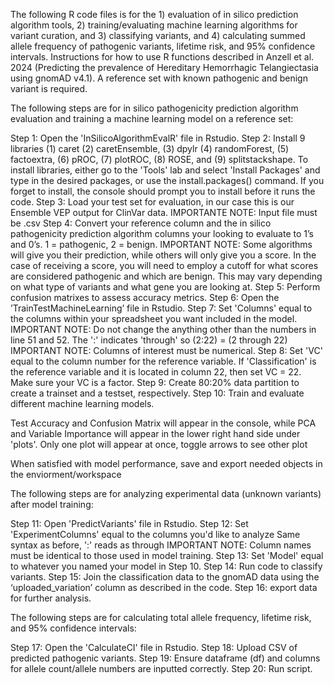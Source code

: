 The following R code files is for the 1) evaluation of in silico prediction algorithm tools, 2) training/evaluating machine learning algorithms for variant curation, and 3) classifying variants, and 4) calculating summed allele frequency of pathogenic variants, lifetime risk, and 95% confidence intervals.  Instructions for how to use R functions described in Anzell et al. 2024 (Predicting the prevalence of Hereditary Hemorrhagic Telangiectasia using gnomAD v4.1). A reference set with known pathogenic and benign variant is required.

The following steps are for in silico pathogenicity prediction algorithm evaluation and training a machine learning model on a reference set:

Step 1: Open the 'InSilicoAlgorithmEvalR' file in Rstudio. Step 2: Install 9 libraries (1) caret (2) caretEnsemble, (3) dpylr (4) randomForest, (5) factoextra, (6) pROC, (7) plotROC, (8) ROSE, and (9) splitstackshape. To install libraries, either go to the 'Tools' lab and select 'Install Packages' and type in the desired packages, or use the install.packages() command. If you forget to install, the console should prompt you to install before it runs the code. Step 3: Load your test set for evaluation, in our case this is our Ensemble VEP output for ClinVar data. IMPORTANTE NOTE: Input file must be .csv Step 4: Convert your reference column and the in silico pathogenicity prediction algorithm columns your looking to evaluate to 1’s and 0’s. 1 = pathogenic, 2 = benign. IMPORTANT NOTE: Some algorithms will give you their prediction, while others will only give you a score. In the case of receiving a score, you will need to employ a cutoff for what scores are considered pathogenic and which are benign. This may vary depending on what type of variants and what gene you are looking at. Step 5: Perform confusion matrixes to assess accuracy metrics. Step 6: Open the ’TrainTestMachineLearning’ file in Rstudio. Step 7: Set 'Columns' equal to the columns within your spreadsheet you want included in the model. IMPORTANT NOTE: Do not change the anything other than the numbers in line 51 and 52. The ':' indicates 'through' so (2:22) = (2 through 22) IMPORTANT NOTE: Columns of interest must be numerical. Step 8: Set 'VC' equal to the column number for the reference variable. If 'Classification' is the reference variable and it is located in column 22, then set VC = 22. Make sure your VC is a factor. Step 9: Create 80:20% data partition to create a trainset and a testset, respectively. Step 10: Train and evaluate different machine learning models.  

Test Accuracy and Confusion Matrix will appear in the console, while PCA and Variable Importance will appear in the lower right hand side under 'plots'. Only one plot will appear at once, toggle arrows to see other plot

When satisfied with model performance, save and export needed objects in the enviorment/workspace

The following steps are for analyzing experimental data (unknown variants) after model training:

Step 11: Open 'PredictVariants' file in Rstudio. Step 12: Set 'ExperimentColumns' equal to the columns you'd like to analyze Same syntax as before, ':' reads as through IMPORTANT NOTE: Column names must be identical to those used in model training. Step 13: Set 'Model' equal to whatever you named your model in Step 10. Step 14: Run code to classify variants. Step 15: Join the classification data to the gnomAD data using the ‘uploaded_variation’ column as described in the code. Step 16: export data for further analysis.   

The following steps are for calculating total allele frequency, lifetime risk, and 95% confidence intervals:

Step 17: Open the 'CalculateCI' file in Rstudio. Step 18: Upload CSV of predicted pathogenic variants. Step 19: Ensure dataframe (df) and columns for allele count/allele numbers are inputted correctly. Step 20: Run script.
